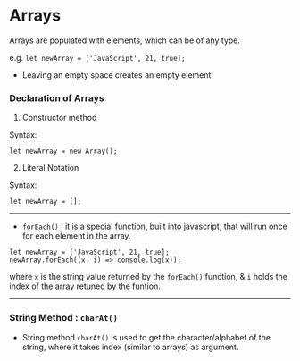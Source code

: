 # Arrays

Arrays are populated with elements, which can be of any type.

e.g. `let newArray = ['JavaScript', 21, true];`

- Leaving an empty space creates an empty element.

### Declaration of Arrays
1. Constructor method

Syntax: 

`let newArray = new Array();`

2. Literal Notation

Syntax: 

`let newArray = [];`

-------------------------------------------------------------------------------------------------------------------------------
- `forEach()` : it is a special function, built into javascript, that will run once for each element in the array.

```
let newArray = ['JavaScript', 21, true];
newArray.forEach((x, i) => console.log(x));
```

where `x` is the string value returned by the `forEach()` function, & `i` holds the index of the array retuned by the funtion.

--------------------------------------------------------------------------------------------------------------------------------
### String Method : `charAt()`

- String method `charAt()` is used to get the character/alphabet of the string, where it takes index (similar to arrays) as argument.

